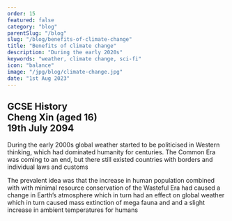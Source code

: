 ```yaml
---
order: 15
featured: false
category: "blog"
parentSlug: "/blog"
slug: "/blog/benefits-of-climate-change"
title: "Benefits of climate change"
description: "During the early 2020s"
keywords: "weather, climate change, sci-fi"
icon: "balance"
image: "/jpg/blog/climate-change.jpg"
date: "1st Aug 2023"
---
```

GCSE History  
Cheng Xin (aged 16)  
19th July 2094
---
During the early 2000s global weather started to be politicised in Western thinking, which had dominated humanity for centuries. The Common Era was coming to an end, but there still existed countries with borders and individual laws and customs

The prevalent idea was that the increase in human population combined with with minimal resource conservation of the Wasteful Era had caused a change in Earth’s atmosphere which in turn had an effect on global weather which in turn caused mass extinction of mega fauna and and a slight increase in ambient temperatures for humans
